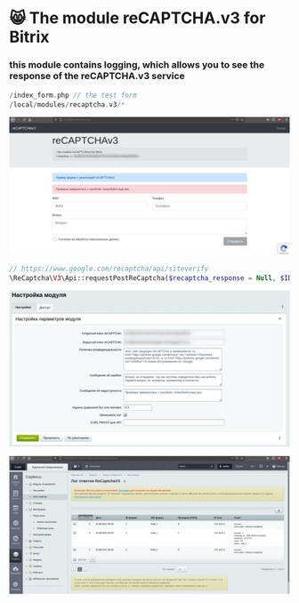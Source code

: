 # 😸 The module reCAPTCHA.v3 for Bitrix
### this module contains logging, which allows you to see the response of the reCAPTCHA.v3 service
```php
/index_form.php // the test form
/local/modules/recaptcha.v3/*
``` 

![the form](https://github.com/otolaa/bitrix_recaptchav3/blob/master/images/recaptchav3/re.png "the form")  

```php
// https://www.google.com/recaptcha/api/siteverify
\ReCaptcha\V3\Api::requestPostReCaptcha($recaptcha_response = Null, $ID = Null, $SID = Null);
```

![reCAPTCHA.v3 module](https://github.com/otolaa/bitrix_recaptchav3/blob/master/images/recaptchav3/re_2.png "reCAPTCHA.v3 module")  

![reCAPTCHA.v3 the log](https://github.com/otolaa/bitrix_recaptchav3/blob/master/images/recaptchav3/re_1.png "reCAPTCHA.v3 the log")  